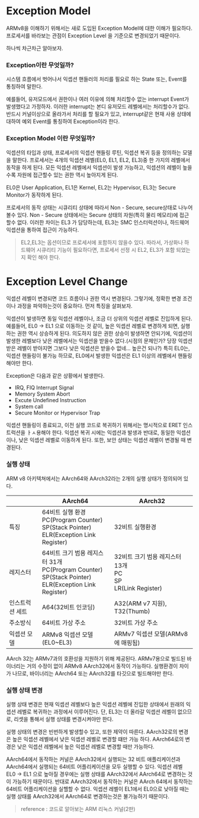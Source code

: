 # Exception Model
ARMv8을 이해하기 위해서는 새로 도입된 Exception Model에 대한 이해가 필요하다.
프로세서를 바라보는 관점이 Exception Level 을 기준으로 변경되었기 때문이다.

하나씩 차근차근 알아보자.
### Exception이란 무엇일까?
시스템 흐름에서 벗어나서 익셉션 핸들러의 처리를 필요로 하는 State 또는, Event를 통칭하여 말한다.

예를들어, 유저모드에서 권한이나 여러 이유에 의해 처리할수 없는 interrupt Event가 발생했다고 가정하자.
이러한 interrupt는 본디 유저모드 레벨에서는 처리할수가 없다. 반드시 커널이상으로 올라가서 처리를 할 필요가 있고,
interrupt같은 현재 사용 상태에 대하여 예외 Event를 통칭하여 Exception이라 한다.

### Exception Model 이란 무엇일까?

익셉션의 타입과 상태, 프로세서의 익셉션 핸들링 루틴, 익셉션 복귀 등을 정의하는 모델을 말한다.
프로세서는 4개의 익셉션 레벨(EL0, EL1, EL2, EL3)중 한 가지의 레벨에서 동작을 하게 된다.
모든 익셉션 레벨에서 익셉션이 발생 가능하고, 익셉션의 레벨이 높을수록 자원에 접근할수 있는 권한 역시 높아지게 된다.

EL0은 User Application, EL1은 Kernel, EL2는 Hypervisor, EL3는 Secure Monitor가 동작하게 된다.

프로세서의 동작 상태는 시큐리티 상태에 따라서 Non - Secure, secure상태로 나누어 볼수 있다.
Non - Secure 상태에서는 Secure 상태의 자원(특히 물리 메모리)에 접근할수 없다.
이러한 차이는 EL3 가 담당하는데, EL3는 SMC 인스터럭션이나, 하드웨어 익셉션을 통하여 접근이 가능하다.

> EL2,EL3는 옵션이므로 프로세서에 포함하지 않을수 있다. 따라서, 가상화나 하드웨어 시큐리티 기능이 필요하다면, 프로세서 선정 시 EL2, EL3가 포함 되었는지 확인 해야 한다.

# Exception Level Change
익셉션 레벨이 변경되면 코드 흐름이나 권한 역시 변경된다.
그렇기에, 정확한 변경 조건이나 과정을 파악하는것이 중요하다.
먼저 특징을 살펴보자.

익셉션이 발생하면 동일 익셉션 레벨이나, 조금 더 상위의 익셉션 레벨로 진입하게 된다.
예를들어, EL0 -> EL1 으로 이동하는 것 같이, 높은 익셉션 레벨로 변경하게 되면, 실행하는 권한 역시 상승하게 된다.
의도하지 않은 권한 상승이 발생하면 안되기에, 익셉션이 발생한 레벨보다 낮은 레벨에서는 익셉션을 받을수 없다.(시점의 문제인가? 당장 익셉션 받은 레벨이 받아지면 그보다 낮은 익셉션은 받을수 없네... 높은건 되나?)
특히 EL0는, 익셉션 핸들링이 불가능 하므로, EL0에서 발생한 익셉션은 EL1 이상의 레벨에서 핸들링 해야만 한다.

Exception은 다음과 같은 상황에서 발생한다.
- IRQ, FIQ Interrupt Signal
- Memory System Abort
- Excute Undefined Instruction
- System call
- Secure Monitor or Hypervisor Trap

익셉션 핸들링이 종료되고, 이전 실행 코드로 복귀하기 위해서는 명시적으로 ERET 인스트럭션을 ㅏㅅ용해야 한다.
익셉션 복귀 시에는 익셉션과 발생과 반대로, 동일한 익셉션이나, 낮은 익셉션 레벨로 이동하게 된다.
또한, 보안 상태는 익셉션 레벨이 변경될 때 변경된다.

### 실행 상태
ARM v8 아키텍쳐에서는 AArch64와 AArch32라는 2개의 실행 상태가 정의되어 있다.

|           |    AArch64     |    AArch32     |
| ------ | ------ | ------ |
|    특징    |    64비트 실행 환경 </br> PC(Program Counter) </br> SP(Stack Pointer) </br> ELR(Exception Link Register)     |    32비트 실행환경     |
|  레지스터    |    64비트 크기 범용 레지스터 31개 </br> PC(Program Counter) </br> SP(Stack Pointer) </br> ELR(Exception Link Register)      |    32비트 크기 범용 레지스터 13개 </br> PC </br> SP </br> LR(Link Register)  |
|  인스트럭션 세트  |    A64(32비트 인코딩)     |    A32(ARM v7 지원), T32(Thumb)     |
|  주소방식  |   64비트 가상 주소     |    32비트 가상 주소   |
|  익셉션 모델  |   ARMv8 익셉션 모델(EL0~EL3)     |    ARMv7 익셉션 모델(ARMv8에 매핑됨)   |

AArch 32는 ARMv7과의 호환성을 지원하기 위해 제공된다.
ARMv7용으로 빌드된 바이너리는 거의 수정이 없이 ARMv8 AArch32에서 동작이 가능하다.
실행환경이 차이가 나므로, 바이너리는 AArch64 또는 AArch32를 타깃으로 빌드해야만 한다.

### 실행 상태 변경

실행 상태 변경은 현재 익셉션 레벨보다 높은 익셉션 레벨에 진입한 상태에서 원래의 익셉션 레벨로 복귀하는 과정에서 이루어진다.
단, EL3는 더 올라갈 익셉션 레벨이 없으므로, 리셋을 통해서 실행 상태를 변경시켜야만 한다.

실행 상태의 변경은 빈번하게 발생할수 있고, 또한 제약이 따른다.
AArch32로의 변경은 높은 익셉션 레벨에서 낮은 익셉션 레벨로 변경할 떄만 가능 하다.
AArch64로의 변경은 낮은 익셉션 레벨에서 높은 익셉션 레벨로 변경할 때만 가능하다.

AArch64에서 동작하는 커널은 AArch32에서 실행되는 32 비트 애플리케이션과 AArch64에서 실행되는 64비트 어플리케이션을 모두 실행할 수 있다.
익셉션 레벨 EL0 -> EL1 으로 높아질 경우에는 실행 상태를 AArch32에서 AArch64로 변경하는 것이 가능하기 때문이다.
반대로 AArch32에서 동작하는 커널은 AArch 64에서 동작하는 64비트 어플리케이션을 실핼할 수 없다.
익셉션 레벨이 EL1에서 EL0으로 낮아질 때는 실행 상태를 AArch32에서 AArch64로 변경하는것은 불가능하기 때문이다.


> reference : 코드로 알아보는 ARM 리눅스 커널(2판)
